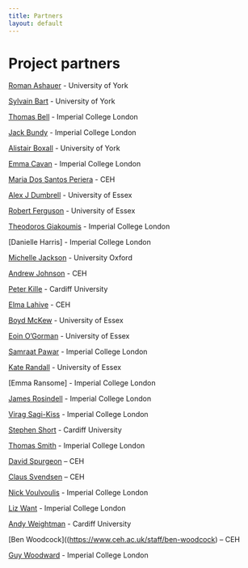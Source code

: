 ```yaml
---
title: Partners
layout: default
---
```


# Project partners

[Roman Ashauer](https://pure.york.ac.uk/portal/en/researchers/roman-ashauer(35483266-89d9-48bd-88ff-30c1d8b933ed).html) - University of York

[Sylvain Bart](https://pure.york.ac.uk/portal/en/researchers/sylvain-marcel-bart(30eb8cea-53ed-4276-8fc9-965ae313c0b1).html) - University of York

[Thomas Bell](https://www.imperial.ac.uk/people/thomas.bell) - Imperial College London

[Jack Bundy](https://www.imperial.ac.uk/people/j.bundy) - Imperial College London

[Alistair Boxall](https://www.york.ac.uk/environment/our-staff/alistair-boxall/) - University of York

[Emma Cavan](https://www.imperial.ac.uk/people/e.cavan) - Imperial College London

[Maria Dos Santos Periera](https://www.ceh.ac.uk/staff/m-glória-dos-santos-pereira) - CEH

[Alex J Dumbrell](https://www.essex.ac.uk/people/dumbr85003/alex-dumbrell) - University of Essex

[Robert Ferguson](https://www.essex.ac.uk/people/fergu10501/robert-ferguson) - University of Essex

[Theodoros Giakoumis](https://www.imperial.ac.uk/people/theodoros.giakoumis13) - Imperial College London

[Danielle Harris] - Imperial College London

[Michelle Jackson](https://www.zoo.ox.ac.uk/people/dr-michelle-jackson) - University Oxford

[Andrew Johnson](https://www.ceh.ac.uk/staff/andrew-johnson) - CEH

[Peter Kille](https://sites.cardiff.ac.uk/kille-morgan/the-team/profpkille/) - Cardiff University

[Elma Lahive](https://www.ceh.ac.uk/staff/elma-lahive) - CEH

[Boyd McKew](https://www.essex.ac.uk/people/mckew22805/boyd-mckew) - University of Essex

[Eoin O’Gorman](https://www.essex.ac.uk/people/ogorm99208/eoin-o-gorman) - University of Essex

[Samraat Pawar](https://www.imperial.ac.uk/people/s.pawar) - Imperial College London

[Kate Randall](https://www.essex.ac.uk/people/randa81609/kate-randall) - University of Essex

[Emma Ransome] - Imperial College London

[James Rosindell](https://www.imperial.ac.uk/people/j.rosindell) - Imperial College London

[Virag Sagi-Kiss](https://www.researchgate.net/profile/Virag_Sagi-Kiss) - Imperial College London

[Stephen Short](https://sites.cardiff.ac.uk/kille-morgan/the-team/dr-stephen-short/) - Cardiff University

[Thomas Smith](https://www.imperial.ac.uk/people/thomas.smith1) - Imperial College London

[David Spurgeon](https://www.ceh.ac.uk/staff/david-spurgeon) – CEH

[Claus Svendsen](https://www.ceh.ac.uk/staff/claus-svendsen) – CEH

[Nick Voulvoulis](https://www.imperial.ac.uk/people/n.voulvoulis) - Imperial College London

[Liz Want](https://www.imperial.ac.uk/people/e.want) - Imperial College London

[Andy Weightman](https://www.cardiff.ac.uk/people/view/81310-weightman-andy) - Cardiff University

[Ben Woodcock]((https://www.ceh.ac.uk/staff/ben-woodcock) – CEH

[Guy Woodward](https://www.imperial.ac.uk/people/guy.woodward) - Imperial College London

